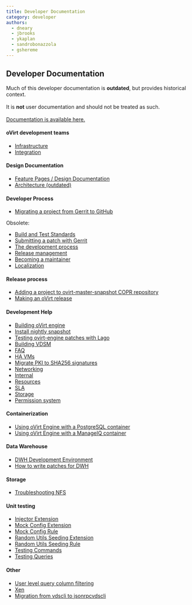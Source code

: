 ```yaml
---
title: Developer Documentation
category: developer
authors:
  - dneary
  - jbrooks
  - ykaplan
  - sandrobonazzola
  - gshereme
---
```


<section class="row">

<section class="col-md-12">

## Developer Documentation

<div class="alert alert-warning">
  Much of this developer documentation is <strong>outdated</strong>, but provides historical context.
  <br/>
  <br/>
  It is <strong>not</strong> user documentation and should not be treated as such.
  <br/>
  <br/>
  <a href="/documentation/">Documentation is available here.</a>
</div>

#### oVirt development teams

- [Infrastructure](infra/infrastructure.html)
- [Integration](integration/index.html)


#### Design Documentation
- [Feature Pages / Design Documentation](/develop/release-management/features/)
- [Architecture (outdated)](./architecture/index.html)

#### Developer Process
- [Migrating a project from Gerrit to GitHub](/develop/developer-guide/migrating_to_github.html)

Obsolete:
- [Build and Test Standards](/develop/dev-process/build-and-test-standards.html)
- [Submitting a patch with Gerrit](/develop/dev-process/working-with-gerrit.html)
- [The development process](/develop/dev-process/devprocess.html)
- [Release management](/develop/release-management/process/release-process.html)
- [Becoming a maintainer](/develop/dev-process/becoming-a-maintainer.html)
- [Localization](/develop/localization.html)

#### Release process
- [Adding a project to ovirt-master-snapshot COPR repository](/develop/release-management/process/add_a_package_to_copr.html)
- [Making an oVirt release](/develop/release-management/process/making-an-release.html)


#### Development Help

- [Building oVirt engine](/develop/developer-guide/engine/engine-development-environment.html)
- [Install nightly snapshot](/develop/dev-process/install-nightly-snapshot.html)
- [Testing ovirt-engine patches with Lago](/develop/infra/testing/lago/testing-engine-patches-with-lago.html)
- [Building VDSM](/develop/developer-guide/vdsm/developers.html)
- [FAQ](/develop/faq.html)
- [HA VMs](/develop/ha-vms.html)
- [Migrate PKI to SHA256 signatures](/develop/migrate-pki-to-sha256.html)
- [Networking](/develop/networking/)
- [Internal](/develop/internal/)
- [Resources](/community/get-involved/resources/)
- [SLA](/develop/sla/)
- [Storage](/develop/storage/)
- [Permission system](/develop/developer-guide/action-permissions-overview.html)

#### Containerization

- [Using oVirt Engine with a PostgreSQL container](/develop/Using-oVirt-Engine-with-a-PostgreSQL-container.html)
- [Using oVirt Engine with a ManageIQ container](/develop/Using-oVirt-Engine-with-ManageIQ-container.html)

#### Data Warehouse

- [DWH Development Environment](/develop/dwh-development-environment.html)
- [How to write patches for DWH](/develop/write-patches-for-dwh.html)

#### Storage

- [Troubleshooting NFS](/develop/troubleshooting-nfs-storage-issues.html)

#### Unit testing
- [Injector Extension](/develop/dev-process/unit-testing-utilities/injectorextension.html)
- [Mock Config Extension](/develop/dev-process/unit-testing-utilities/mockconfigextension.html)
- [Mock Config Rule](/develop/dev-process/unit-testing-utilities/mockconfigrule.html)
- [Random Utils Seeding Extension](/develop/dev-process/unit-testing-utilities/randomutilsseedingextension.html)
- [Random Utils Seeding Rule](/develop/dev-process/unit-testing-utilities/randomutilsseedingrule.html)
- [Testing Commands](/develop/dev-process/unit-testing-utilities/testing-commands.html)
- [Testing Queries](/develop/dev-process/unit-testing-utilities/testing-queries.html)

#### Other

- [User level query column filtering](/develop/user-level-query-column-filtering.html)
- [Xen](/develop/xen.html)
- [Migration from vdscli to jsonrpcvdscli](/develop/migration-from-vdscli-to-jsonrpcvdscli.html)
</section>

</section>

